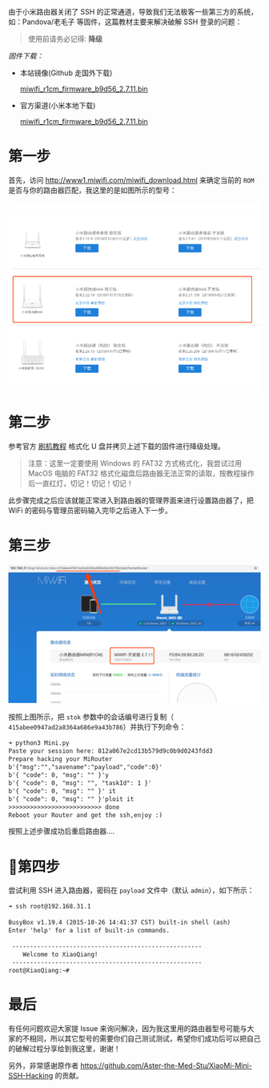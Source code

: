 由于小米路由器关闭了 SSH 的正常通道，导致我们无法极客一些第三方的系统，如：Pandova/老毛子 等固件，这篇教材主要来解决破解 SSH 登录的问题：

> 使用前请务必记得: **降级**

*固件下载：*

- 本站镜像(Github 走国外下载)
  
  [miwifi_r1cm_firmware_b9d56_2.7.11.bin](roms/miwifi_r1cm_firmware_b9d56_2.7.11.bin)

- 官方渠道(小米本地下载)

  [miwifi_r1cm_firmware_b9d56_2.7.11.bin](http://bigota.miwifi.com/xiaoqiang/rom/r1cm/miwifi_r1cm_firmware_b9d56_2.7.11.bin)


# 第一步

首先，访问 http://www1.miwifi.com/miwifi_download.html 来确定当前的 `ROM` 是否与你的路由器匹配，我这里的是如图所示的型号：

![IMG](WX20200406-135624.png)

# 第二步

参考官方 [刷机教程](https://www.xiaomi.cn/post/9515640) 格式化 U 盘并拷贝上述下载的固件进行降级处理。

> 注意：这里一定要使用 Windows 的 FAT32 方式格式化，我尝试过用 MacOS 电脑的 FAT32 格式化磁盘后路由器无法正常的读取，按教程操作后一直红灯，切记！切记！切记！

此步骤完成之后应该就能正常进入到路由器的管理界面来进行设置路由器了，把 WiFi 的密码与管理员密码输入完毕之后进入下一步。

# 第三步

![IMG](WX20200406-140355.png)

按照上图所示，把 `stok` 参数中的会话编号进行复制（ `415abee0947ad2a8364a686e9a43b786`）并执行下列命令：

```shell
➜ python3 Mini.py
Paste your session here: 812a067e2cd13b579d9c0b9d0243fdd3
Prepare hacking your MiRouter
b'{"msg":"","savename":"payload","code":0}'
b'{ "code": 0, "msg": "" }'y
b'{ "code": 0, "msg": "", "taskId": 1 }' 
b'{ "code": 0, "msg": "" }' it                
b'{ "code": 0, "msg": "" }'ploit it                
>>>>>>>>>>>>>>>>>>>>>>>>>> done                
Reboot your Router and get the ssh,enjoy :)
```

按照上述步骤成功后重启路由器....

# 第四步

尝试利用 SSH 进入路由器，密码在 `payload` 文件中（默认 `admin`），如下所示：

```shell
➜ ssh root@192.168.31.1

BusyBox v1.19.4 (2015-10-26 14:41:37 CST) built-in shell (ash)
Enter 'help' for a list of built-in commands.

 -----------------------------------------------------
	Welcome to XiaoQiang!
 -----------------------------------------------------
root@XiaoQiang:~#
```

# 最后

有任何问题欢迎大家提 Issue 来询问解决，因为我这里用的路由器型号可能与大家的不相同，所以其它型号的需要你们自己测试测试，希望你们成功后可以把自己的破解过程分享给到我这里，谢谢！

另外，非常感谢原作者 https://github.com/Aster-the-Med-Stu/XiaoMi-Mini-SSH-Hacking 的贡献。